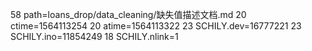 58 path=loans_drop/data_cleaning/缺失值描述文档.md
20 ctime=1564113254
20 atime=1564113322
23 SCHILY.dev=16777221
23 SCHILY.ino=11854249
18 SCHILY.nlink=1
